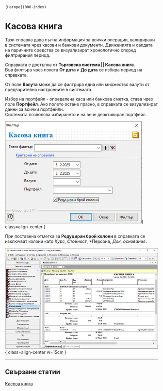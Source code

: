 ```{only} html
[Нагоре](000-index)
```

# **Касова книга**

Тази справка дава пълна информация за всички операции, валидирани в системата чрез касови и банкови документи. Движенията и салдата на паричните средства се визуализират хронологично според филтрирания период. 

Справката е достъпна от **Търговска система || Касова книга**.  
Във филтъра чрез полета **От дата** и **До дата** се избира период на справката.  

От поле **Валута** може да се филтрира една или множество валути от предварително настроените в системата.  

Избор на портфейл - определена каса или банкова сметка, става чрез поле **Портфейл**. Ако полето остане празно, в справката се визуализират данни за всички портфейли.   
Системата позволява избирането и на вече деактивиран портфейл.  

![](905-cash-book1.png){ class=align-center }

При поставена отметка за **Редуциран брой колони** в справката се изключват колони като *Курс*, *Стойност*, *Персона, *Док. основание*.  

![](905-cash-book2.png){ class=align-center w=15cm }

___  

## Свързани статии

[Касова книга](https://www.unicontsoft.com/cms/node/160)